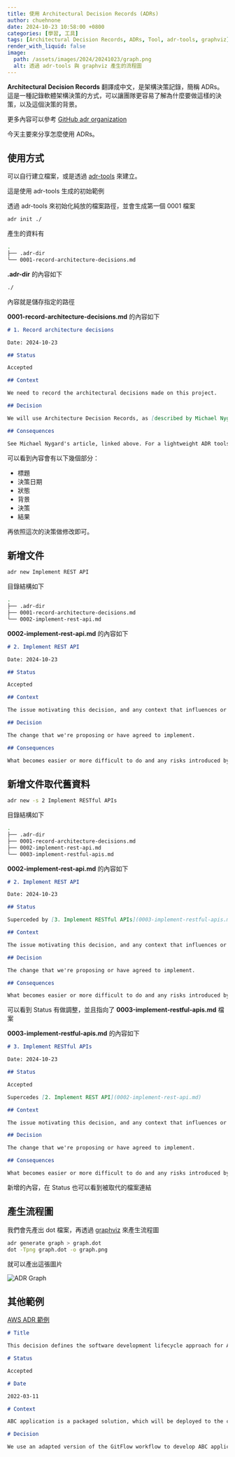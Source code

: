 ```yaml
---
title: 使用 Architectural Decision Records (ADRs)
author: chuehnone
date: 2024-10-23 10:58:00 +0800
categories: [學習, 工具]
tags: [Architectural Decision Records, ADRs, Tool, adr-tools, graphviz]
render_with_liquid: false
image:
  path: /assets/images/2024/20241023/graph.png
  alt: 透過 adr-tools 與 graphviz 產生的流程圖
---
```


**Architectural Decision Records** 翻譯成中文，是架構決策記錄，簡稱 ADRs。這是一種記錄軟體架構決策的方式，可以讓團隊更容易了解為什麼要做這樣的決策，以及這個決策的背景。

更多內容可以參考 [GitHub adr organization](https://adr.github.io/)

今天主要來分享怎麼使用 ADRs。

## 使用方式

可以自行建立檔案，或是透過 [adr-tools](https://github.com/npryce/adr-tools) 來建立。

這是使用 adr-tools 生成的初始範例

透過 adr-tools 來初始化純放的檔案路徑，並會生成第一個 0001 檔案
```bash
adr init ./
```

產生的資料有
```bash
.
├── .adr-dir
└── 0001-record-architecture-decisions.md
```

**.adr-dir** 的內容如下
```markdown
./
```

內容就是儲存指定的路徑

**0001-record-architecture-decisions.md** 的內容如下
```markdown
# 1. Record architecture decisions

Date: 2024-10-23

## Status

Accepted

## Context

We need to record the architectural decisions made on this project.

## Decision

We will use Architecture Decision Records, as [described by Michael Nygard](http://thinkrelevance.com/blog/2011/11/15/documenting-architecture-decisions).

## Consequences

See Michael Nygard's article, linked above. For a lightweight ADR toolset, see Nat Pryce's [adr-tools](https://github.com/npryce/adr-tools).
```

可以看到內容會有以下幾個部分：
- 標題
- 決策日期
- 狀態
- 背景
- 決策
- 結果

再依照這次的決策做修改即可。


## 新增文件

```bash
adr new Implement REST API
```

目錄結構如下
```bash
.
├── .adr-dir
├── 0001-record-architecture-decisions.md
└── 0002-implement-rest-api.md
```

**0002-implement-rest-api.md** 的內容如下
```markdown
# 2. Implement REST API

Date: 2024-10-23

## Status

Accepted

## Context

The issue motivating this decision, and any context that influences or constrains the decision.

## Decision

The change that we're proposing or have agreed to implement.

## Consequences

What becomes easier or more difficult to do and any risks introduced by the change that will need to be mitigated.
```

## 新增文件取代舊資料

```bash
adr new -s 2 Implement RESTful APIs
```

目錄結構如下
```bash
.
├── .adr-dir
├── 0001-record-architecture-decisions.md
├── 0002-implement-rest-api.md
└── 0003-implement-restful-apis.md
```

**0002-implement-rest-api.md** 的內容如下
```markdown
# 2. Implement REST API

Date: 2024-10-23

## Status

Superceded by [3. Implement RESTful APIs](0003-implement-restful-apis.md)

## Context

The issue motivating this decision, and any context that influences or constrains the decision.

## Decision

The change that we're proposing or have agreed to implement.

## Consequences

What becomes easier or more difficult to do and any risks introduced by the change that will need to be mitigated.
```

可以看到 Status 有做調整，並且指向了 **0003-implement-restful-apis.md** 檔案


**0003-implement-restful-apis.md** 的內容如下
```markdown
# 3. Implement RESTful APIs

Date: 2024-10-23

## Status

Accepted

Supercedes [2. Implement REST API](0002-implement-rest-api.md)

## Context

The issue motivating this decision, and any context that influences or constrains the decision.

## Decision

The change that we're proposing or have agreed to implement.

## Consequences

What becomes easier or more difficult to do and any risks introduced by the change that will need to be mitigated.
```

新增的內容，在 Status 也可以看到被取代的檔案連結


## 產生流程圖

我們會先產出 dot 檔案，再透過 [graphviz](https://graphviz.org/) 來產生流程圖

```bash
adr generate graph > graph.dot
dot -Tpng graph.dot -o graph.png
```

就可以產出這張圖片

![ADR Graph](/assets/images/2024/20241023/graph.png)


## 其他範例

[AWS ADR 範例](https://docs.aws.amazon.com/prescriptive-guidance/latest/architectural-decision-records/appendix.html)

```markdown
# Title

This decision defines the software development lifecycle approach for ABC application development.

# Status

Accepted

# Date

2022-03-11

# Context

ABC application is a packaged solution, which will be deployed to the customer's environment by using a deployment package. We need to have a development process that will enable us to have a controllable feature, hotfix, and release pipeline.

# Decision

We use an adapted version of the GitFlow workflow to develop ABC application.
```
